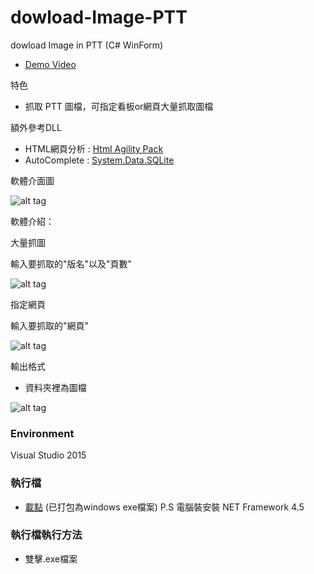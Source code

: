# dowload-Image-PTT
dowload Image in PTT (C# WinForm)

* [Demo Video](https://youtu.be/QgWEiPRaCoI) 

特色
* 抓取 PTT 圖檔，可指定看板or網頁大量抓取圖檔

額外參考DLL

* HTML網頁分析 : [Html Agility Pack](https://htmlagilitypack.codeplex.com/) 
* AutoComplete : [System.Data.SQLite](https://system.data.sqlite.org/index.html/doc/trunk/www/index.wiki) 

軟體介面圖

![alt tag](http://i.imgur.com/zzRqWTt.jpg)

軟體介紹：


大量抓圖

輸入要抓取的"版名"以及"頁數"

![alt tag](http://i.imgur.com/wc8zuxP.jpg)

指定網頁

輸入要抓取的"網頁"

![alt tag](http://i.imgur.com/Iw2wCtd.jpg)


輸出格式
* 資料夾裡為圖檔

![alt tag](http://i.imgur.com/qrZq6X7.jpg)

### Environment
Visual Studio 2015

### 執行檔
* [載點](https://app.box.com/s/txgc7eh8nz19upyru51t5vyeniyyr44q) (已打包為windows exe檔案)    P.S 電腦裝安裝 NET Framework 4.5



### 執行檔執行方法
*  雙擊.exe檔案

